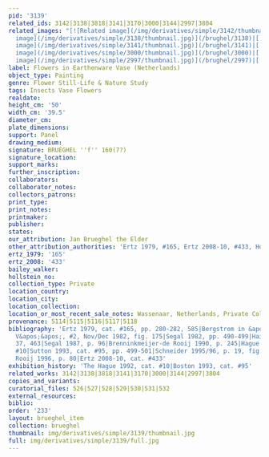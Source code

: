 ```yaml
---
pid: '3139'
related_ids: 3142|3138|3818|3141|3170|3000|3144|2997|3804
related_images: "[![Related image](/img/derivatives/simple/3142/thumbnail.jpg)](/brughel/3142)|[![Related
  image](/img/derivatives/simple/3138/thumbnail.jpg)](/brughel/3138)|[![Related image](/img/derivatives/simple/3818/thumbnail.jpg)](/brughel/3818)|[![Related
  image](/img/derivatives/simple/3141/thumbnail.jpg)](/brughel/3141)|[![Related image](/img/derivatives/simple/3170/thumbnail.jpg)](/brughel/3170)|[![Related
  image](/img/derivatives/simple/3000/thumbnail.jpg)](/brughel/3000)|[![Related image](/img/derivatives/simple/3144/thumbnail.jpg)](/brughel/3144)|[![Related
  image](/img/derivatives/simple/2997/thumbnail.jpg)](/brughel/2997)|[![Related image](/img/derivatives/simple/3804/thumbnail.jpg)](/brughel/3804)"
label: Flowers in Earthenware Vase (Netherlands)
object_type: Painting
genre: Flower Still-Life & Nature Study
tags: Insects Vase Flowers
realdate: 
height_cm: '50'
width_cm: '39.5'
diameter_cm: 
plate_dimensions: 
support: Panel
drawing_medium: 
signature: BRUEGHEL ''f'' 160(7?)
signature_location: 
support_marks: 
further_inscription: 
collaborators: 
collaborator_notes: 
collectors_patrons: 
print_type: 
print_notes: 
printmaker: 
publisher: 
states: 
our_attribution: Jan Brueghel the Elder
other_attribution_authorities: 'Ertz 1979, #165, Ertz 2008-10, #433, Honig database'
ertz_1979: '165'
ertz_2008: '433'
bailey_walker: 
hollstein_no: 
collection_type: Private
location_country: 
location_city: 
location_collection: 
location_or_most_recent_sale_notes: Wassenaar, Netherlands, Private Collection
provenance: 5114|5115|5116|5117|5118
bibliography: 'Ertz 1979, cat. #165, pp. 280-282, 585|Bergstrom in &apos;&apos;Tableau
  V&apos;&apos;, #2, Nov/Dec 1982, fig. 175|Segal 1982, pp. 490-499|Hairs 1985, pp.
  37, 463|Segal 1987, p. 96|Brenninkmeijer-de Rooij 1990, p. 245|Hague 1992, cat.
  #10|Sutton 1993, cat. #95, pp. 499-501|Schneider 1995/96, p. 19, fig. 4|Brenninkmeijer-de
  Rooij 1996, p. 80|Ertz 2008-10, cat. #433'
exhibition_history: 'The Hague 1992, cat. #10|Boston 1993, cat. #95'
related_works: 3142|3138|3818|3141|3170|3000|3144|2997|3804
copies_and_variants: 
curatorial_files: 526|527|528|529|530|531|532
external_resources: 
biblio: 
order: '233'
layout: brueghel_item
collection: brueghel
thumbnail: img/derivatives/simple/3139/thumbnail.jpg
full: img/derivatives/simple/3139/full.jpg
---
```

